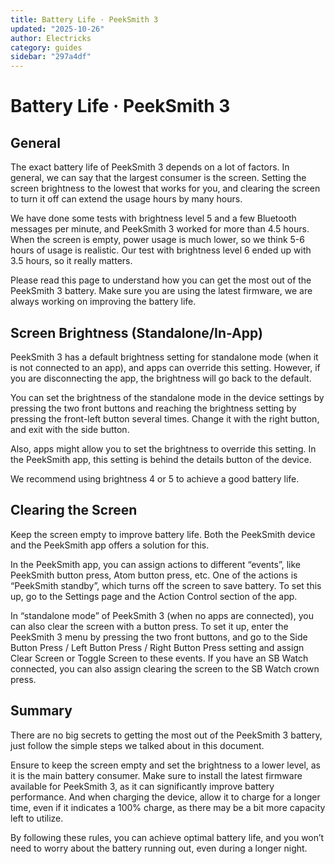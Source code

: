 ```yaml
---
title: Battery Life · PeekSmith 3
updated: "2025-10-26"
author: Electricks
category: guides
sidebar: "297a4df"
---
```


# Battery Life · PeekSmith 3

## General

The exact battery life of PeekSmith 3 depends on a lot of factors. In general, we can say that the largest consumer is the screen. Setting the screen brightness to the lowest that works for you, and clearing the screen to turn it off can extend the usage hours by many hours.

We have done some tests with brightness level 5 and a few Bluetooth messages per minute, and PeekSmith 3 worked for more than 4.5 hours. When the screen is empty, power usage is much lower, so we think 5-6 hours of usage is realistic. Our test with brightness level 6 ended up with 3.5 hours, so it really matters.

Please read this page to understand how you can get the most out of the PeekSmith 3 battery. Make sure you are using the latest firmware, we are always working on improving the battery life.

## Screen Brightness (Standalone/In-App)

PeekSmith 3 has a default brightness setting for standalone mode (when it is not connected to an app), and apps can override this setting. However, if you are disconnecting the app, the brightness will go back to the default.

You can set the brightness of the standalone mode in the device settings by pressing the two front buttons and reaching the brightness setting by pressing the front-left button several times. Change it with the right button, and exit with the side button.

Also, apps might allow you to set the brightness to override this setting. In the PeekSmith app, this setting is behind the details button of the device.

We recommend using brightness 4 or 5 to achieve a good battery life.

## Clearing the Screen

Keep the screen empty to improve battery life. Both the PeekSmith device and the PeekSmith app offers a solution for this.

In the PeekSmith app, you can assign actions to different “events”, like PeekSmith button press, Atom button press, etc. One of the actions is “PeekSmith standby”, which turns off the screen to save battery. To set this up, go to the Settings page and the Action Control section of the app.

In “standalone mode” of PeekSmith 3 (when no apps are connected), you can also clear the screen with a button press. To set it up, enter the PeekSmith 3 menu by pressing the two front buttons, and go to the Side Button Press / Left Button Press / Right Button Press setting and assign Clear Screen or Toggle Screen to these events. If you have an SB Watch connected, you can also assign clearing the screen to the SB Watch crown press.

## Summary

There are no big secrets to getting the most out of the PeekSmith 3 battery, just follow the simple steps we talked about in this document.

Ensure to keep the screen empty and set the brightness to a lower level, as it is the main battery consumer. Make sure to install the latest firmware available for PeekSmith 3, as it can significantly improve battery performance. And when charging the device, allow it to charge for a longer time, even if it indicates a 100% charge, as there may be a bit more capacity left to utilize.

By following these rules, you can achieve optimal battery life, and you won’t need to worry about the battery running out, even during a longer night.